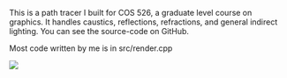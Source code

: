 This is a path tracer I built for COS 526, a graduate level course on graphics. It handles caustics, reflections, refractions, and general indirect lighting. You can see the source-code on GitHub.

Most code written by me is in src/render.cpp

![](http://cricklet.github.io/images/cornell.jpg)
